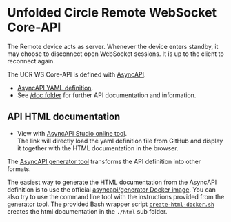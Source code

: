 # Unfolded Circle Remote WebSocket Core-API

The Remote device acts as server. Whenever the device enters standby, it may choose to disconnect open WebSocket sessions.
It is up to the client to reconnect again.

The UCR WS Core-API is defined with [AsyncAPI](https://www.asyncapi.com/).

- [AsyncAPI YAML definition](UCR-core-asyncapi.yaml).
- See [/doc folder](../../doc/README.md) for further API documentation and information.

## API HTML documentation

- View with [AsyncAPI Studio online tool](https://studio.asyncapi.com/?url=https://raw.githubusercontent.com/unfoldedcircle/core-api/main/core-api/websocket/UCR-core-asyncapi.yaml).  
  The link will directly load the yaml definition file from GitHub and display it together with the HTML documentation
  in the browser.

The [AsyncAPI generator tool](https://github.com/asyncapi/generator) transforms the API definition into other formats.

The easiest way to generate the HTML documentation from the AsyncAPI definition is to use the official
[asyncapi/generator Docker image](https://hub.docker.com/r/asyncapi/generator). You can also try to use the command line
tool with the instructions provided from the generator tool.
The provided Bash wrapper script [`create-html-docker.sh`](create-html-docker.sh) creates the html documentation in the
`./html` sub folder.

